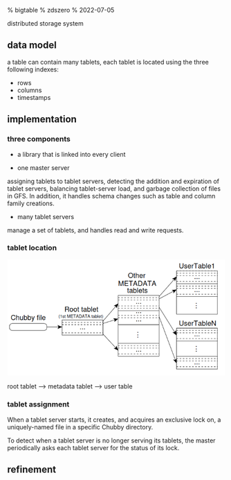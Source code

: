 % bigtable
% zdszero
% 2022-07-05

distributed storage system

## data model

a table can contain many tablets, each tablet is located using the three following indexes:

* rows
* columns
* timestamps

## implementation

### three components

* a library that is linked into every client

* one master server

assigning tablets to tablet servers, detecting the addition and expiration of tablet servers, balancing tablet-server load, and garbage collection of files in GFS. In addition, it handles schema changes such as table and column family creations.

* many tablet servers

manage a set of tablets, and handles read and write requests.

### tablet location

![tablet location hierarchy](../docs/images/image_2022-07-05-14-20-36.png)

root tablet --> metadata tablet --> user table

### tablet assignment

When a tablet server starts, it creates, and acquires an exclusive lock on, a uniquely-named file in a specific Chubby directory.

To detect when a tablet server is no longer serving its tablets, the master periodically asks each tablet server for the status of its lock.

## refinement
